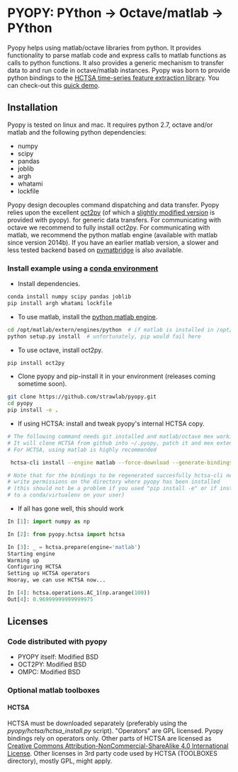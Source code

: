 PYOPY: PYthon -> Octave/matlab -> PYthon
========================================

Pyopy helps using matlab/octave libraries from python.
It provides functionality to parse matlab code and express calls to matlab functions
as calls to python functions. It also provides a generic mechanism to transfer data to
and run code in octave/matlab instances. Pyopy was born to provide python bindings to the 
[HCTSA time-series feature extraction library](http://www.comp-engine.org/timeseries/).
You can check-out this [quick demo](https://asciinema.org/a/18771).


Installation
------------

Pyopy is tested on linux and mac. It requires python 2.7, octave and/or matlab and the following python dependencies:
 
 - numpy
 - scipy
 - pandas
 - joblib
 - argh
 - whatami
 - lockfile
 
Pyopy design decouples command dispatching and data transfer.
Pyopy relies upon the excellent [oct2py](http://blink1073.github.io/oct2py/)
(of which a [slightly modified version](https://github.com/sdvillal/oct2py) is provided with pyopy).
for generic data transfers. For communicating with octave we recommend to fully install oct2py.
For communicating with matlab, we recommend the python matlab engine (available with matlab since
version 2014b). If you have an earlier matlab version, a slower and less tested backend
based on [pymatbridge](https://github.com/arokem/python-matlab-bridge) is also available.

### Install example using a [conda environment](http://conda.io/)

 - Install dependencies.
```sh
conda install numpy scipy pandas joblib
pip install argh whatami lockfile
```

 - To use matlab, install the [python matlab engine](http://www.mathworks.com/help/matlab/matlab_external/install-the-matlab-engine-for-python.html). 

```sh
cd /opt/matlab/extern/engines/python  # if matlab is installed in /opt/matlab
python setup.py install  # unfortunately, pip would fail here
```

 - To use octave, install oct2py.

```sh
pip install oct2py
```

 - Clone pyopy and pip-install it in your environment (releases coming sometime soon).

```sh
git clone https://github.com/strawlab/pyopy.git
cd pyopy
pip install -e .
```

  - If using HCTSA: install and tweak pyopy's internal HCTSA copy.

```sh
# The following command needs git installed and matlab/octave mex working.
# It will clone HCTSA from github into ~/.pyopy, patch it and mex extensions.
# For HCTSA, using matlab is highly recommended

 hctsa-cli install --engine matlab --force-download --generate-bindings

# Note that for the bindings to be regenerated succesfully hctsa-cli needs
# write permissions on the directory where pyopy has been installed
# (this should not be a problem if you used "pip install -e" or if installed
# to a conda/virtualenv on your user)
```

  - If all has gone well, this should work

```python
In [1]: import numpy as np

In [2]: from pyopy.hctsa import hctsa

In [3]: _ = hctsa.prepare(engine='matlab')
Starting engine
Warming up
Configuring HCTSA
Setting up HCTSA operators
Hooray, we can use HCTSA now...

In [4]: hctsa.operations.AC_1(np.arange(100))
Out[4]: 0.96999999999999975
```


Licenses
--------

### Code distributed with pyopy

 - PYOPY itself: Modified BSD
 - OCT2PY: Modified BSD
 - OMPC: Modified BSD
 
### Optional matlab toolboxes

#### HCTSA

HCTSA must be downloaded separately (preferably using the *pyopy/hctsa/hctsa_install.py* script).
"Operators" are GPL licensed. Pyopy bindings rely on operators only.
Other parts of HCTSA are licensed as [Creative Commons Attribution-NonCommercial-ShareAlike 4.0 International License](https://creativecommons.org/licenses/by-nc-sa/4.0/). 
Other licenses in 3rd party code used by HCTSA (TOOLBOXES directory), mostly GPL, might apply. 
